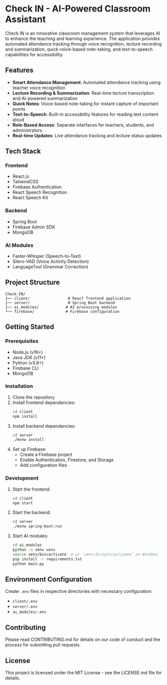 # Check IN - AI-Powered Classroom Assistant

Check IN is an innovative classroom management system that leverages AI to enhance the teaching and learning experience. The application provides automated attendance tracking through voice recognition, lecture recording and summarization, quick voice-based note-taking, and text-to-speech capabilities for accessibility.

## Features

- **Smart Attendance Management**: Automated attendance tracking using teacher voice recognition
- **Lecture Recording & Summarization**: Real-time lecture transcription and AI-powered summarization
- **Quick Notes**: Voice-based note-taking for instant capture of important points
- **Text-to-Speech**: Built-in accessibility features for reading text content aloud
- **Role-Based Access**: Separate interfaces for teachers, students, and administrators
- **Real-time Updates**: Live attendance tracking and lecture status updates

## Tech Stack

### Frontend
- React.js
- TailwindCSS
- Firebase Authentication
- React Speech Recognition
- React Speech Kit

### Backend
- Spring Boot
- Firebase Admin SDK
- MongoDB

### AI Modules
- Faster-Whisper (Speech-to-Text)
- Silero-VAD (Voice Activity Detection)
- LanguageTool (Grammar Correction)

## Project Structure

```
Check-IN/
├── client/                 # React frontend application
├── server/                 # Spring Boot backend
├── ai_modules/            # AI processing modules
└── firebase/              # Firebase configuration
```

## Getting Started

### Prerequisites
- Node.js (v16+)
- Java JDK (v11+)
- Python (v3.8+)
- Firebase CLI
- MongoDB

### Installation

1. Clone the repository
2. Install frontend dependencies:
   ```bash
   cd client
   npm install
   ```
3. Install backend dependencies:
   ```bash
   cd server
   ./mvnw install
   ```
4. Set up Firebase:
   - Create a Firebase project
   - Enable Authentication, Firestore, and Storage
   - Add configuration files

### Development

1. Start the frontend:
   ```bash
   cd client
   npm start
   ```

2. Start the backend:
   ```bash
   cd server
   ./mvnw spring-boot:run
   ```

3. Start AI modules:
   ```bash
   cd ai_modules
   python -m venv venv
   source venv/bin/activate  # or `venv\Scripts\activate` on Windows
   pip install -r requirements.txt
   python main.py
   ```

## Environment Configuration

Create `.env` files in respective directories with necessary configuration:

- `client/.env`
- `server/.env`
- `ai_modules/.env`

## Contributing

Please read CONTRIBUTING.md for details on our code of conduct and the process for submitting pull requests.

## License

This project is licensed under the MIT License - see the LICENSE.md file for details.
